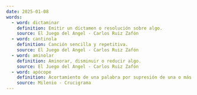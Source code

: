 ```yaml
---
date: 2025-01-08
words:
  - word: dictaminar
    definition: Emitir un dictamen o resolución sobre algo.
    source: El Juego del Angel - Carlos Ruiz Zafón
  - word: cantinola
    definition: Canción sencilla y repetitiva.
    source: El Juego del Angel - Carlos Ruiz Zafón
  - word: aminolar
    definition: Aminorar, disminuir o reducir algo.
    source: El Juego del Angel - Carlos Ruiz Zafón
  - word: apócope
    definition: Acortamiento de una palabra por supresión de una o más letras al final.
    source: Milenio - Crucigrama 
---
```

